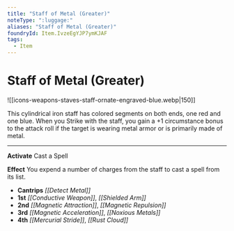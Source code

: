 ```yaml
---
title: "Staff of Metal (Greater)"
noteType: ":luggage:"
aliases: "Staff of Metal (Greater)"
foundryId: Item.IvzeEgYJP7ymKJAF
tags:
  - Item
---
```


# Staff of Metal (Greater)
![[icons-weapons-staves-staff-ornate-engraved-blue.webp|150]]

This cylindrical iron staff has colored segments on both ends, one red and one blue. When you Strike with the staff, you gain a +1 circumstance bonus to the attack roll if the target is wearing metal armor or is primarily made of metal.

* * *

**Activate** Cast a Spell

**Effect** You expend a number of charges from the staff to cast a spell from its list.

*   **Cantrips** _[[Detect Metal]]_
*   **1st** _[[Conductive Weapon]]_, _[[Shielded Arm]]_
*   **2nd** _[[Magnetic Attraction]]_, _[[Magnetic Repulsion]]_
*   **3rd** _[[Magnetic Acceleration]]_, _[[Noxious Metals]]_
*   **4th** _[[Mercurial Stride]]_, _[[Rust Cloud]]_
